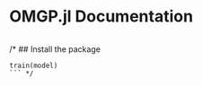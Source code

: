 # OMGP.jl Documentation


```@contents
```

/* ## Install the package

```@docs
train(model)
``` */
